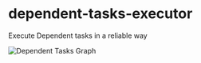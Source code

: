 # dependent-tasks-executor
Execute Dependent tasks in a reliable way


![Dependent Tasks Graph](http://s29.postimg.org/fhnct6wjr/dependent_tasks_graph.png)
